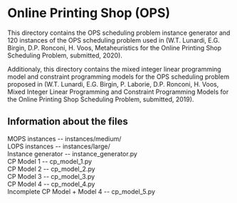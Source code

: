 # Online Printing Shop (OPS)

This directory contains the OPS scheduling problem instance generator and 120 instances of the OPS scheduling problem used in (W.T. Lunardi, E.G. Birgin, D.P. Ronconi, H. Voos, Metaheuristics for the Online Printing Shop Scheduling Problem, submitted, 2020). 

Additionaly, this directory contains the mixed integer linear programming model and constraint programming models for the OPS scheduling problem proposed in (W.T. Lunardi, E.G. Birgin, P. Laborie, D.P. Ronconi, H. Voos, Mixed Integer Linear Programming and Constraint Programming Models for the Online Printing Shop Scheduling Problem, submitted, 2019).


## Information about the files

MOPS instances -- instances/medium/  
LOPS instances -- instances/large/  
Instance generator -- instance_generator.py  
CP Model 1 -- cp_model_1.py  
CP Model 2 -- cp_model_2.py  
CP Model 3 -- cp_model_3.py  
CP Model 4 -- cp_model_4.py  
Incomplete CP Model + Model 4 -- cp_model_5.py  
